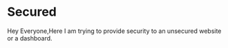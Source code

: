 # Secured
Hey Everyone,Here I am trying to provide security to an unsecured website or a dashboard.
